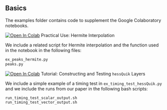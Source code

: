## Basics
The examples folder contains code to supplement the Google Colaboratory notebooks.

[![Open In Colab](https://colab.research.google.com/assets/colab-badge.svg)](https://colab.research.google.com/drive/1GCUSR9fGhQ9PoqfPxv8qRfqf88_ibyUA?usp=sharing) Practical Use: Hermite Interpolation


We include a related script for Hermite interpolation and the function used in the notebook in the following files:
```python
ex_peaks_hermite.py
peaks.py
```

[![Open In Colab](https://colab.research.google.com/assets/colab-badge.svg)](https://colab.research.google.com/drive/1842TWdILPNhiqLMw9JMZjdZ6T-B6hzul?usp=sharing) Tutorial: Constructing and Testing ```hessQuik``` Layers

We include a simple example of a timing test in ```ex_timing_test_hessQuik.py``` and we include the runs from our paper in the following bash scripts:
```python
run_timing_test_scalar_output.sh
run_timing_test_vector_output.sh
```

